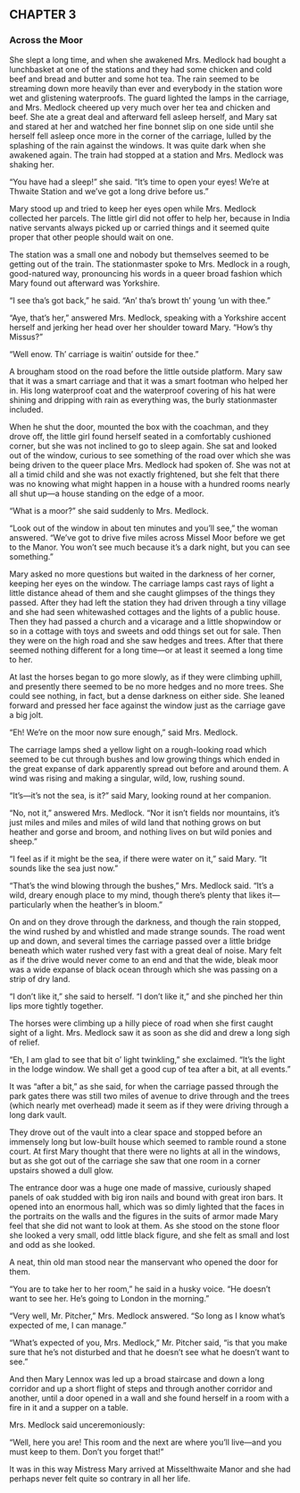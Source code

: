 ## CHAPTER 3
### Across the Moor
She slept a long time, and when she awakened Mrs. Medlock had bought a lunchbasket at one of the stations and they had some chicken and cold beef and bread and butter and some hot tea. The rain seemed to be streaming down more heavily than ever and everybody in the station wore wet and glistening waterproofs. The guard lighted the lamps in the carriage, and Mrs. Medlock cheered up very much over her tea and chicken and beef. She ate a great deal and afterward fell asleep herself, and Mary sat and stared at her and watched her fine bonnet slip on one side until she herself fell asleep once more in the corner of the carriage, lulled by the splashing of the rain against the windows. It was quite dark when she awakened again. The train had stopped at a station and Mrs. Medlock was shaking her.

“You have had a sleep!” she said. “It’s time to open your eyes! We’re at Thwaite Station and we’ve got a long drive before us.”

Mary stood up and tried to keep her eyes open while Mrs. Medlock collected her parcels. The little girl did not offer to help her, because in India native servants always picked up or carried things and it seemed quite proper that other people should wait on one.

The station was a small one and nobody but themselves seemed to be getting out of the train. The stationmaster spoke to Mrs. Medlock in a rough, good-natured way, pronouncing his words in a queer broad fashion which Mary found out afterward was Yorkshire.

“I see tha’s got back,” he said. “An’ tha’s browt th’ young ’un with thee.”

“Aye, that’s her,” answered Mrs. Medlock, speaking with a Yorkshire accent herself and jerking her head over her shoulder toward Mary. “How’s thy Missus?”

“Well enow. Th’ carriage is waitin’ outside for thee.”

A brougham stood on the road before the little outside platform. Mary saw that it was a smart carriage and that it was a smart footman who helped her in. His long waterproof coat and the waterproof covering of his hat were shining and dripping with rain as everything was, the burly stationmaster included.

When he shut the door, mounted the box with the coachman, and they drove off, the little girl found herself seated in a comfortably cushioned corner, but she was not inclined to go to sleep again. She sat and looked out of the window, curious to see something of the road over which she was being driven to the queer place Mrs. Medlock had spoken of. She was not at all a timid child and she was not exactly frightened, but she felt that there was no knowing what might happen in a house with a hundred rooms nearly all shut up—a house standing on the edge of a moor.

“What is a moor?” she said suddenly to Mrs. Medlock.

“Look out of the window in about ten minutes and you’ll see,” the woman answered. “We’ve got to drive five miles across Missel Moor before we get to the Manor. You won’t see much because it’s a dark night, but you can see something.”

Mary asked no more questions but waited in the darkness of her corner, keeping her eyes on the window. The carriage lamps cast rays of light a little distance ahead of them and she caught glimpses of the things they passed. After they had left the station they had driven through a tiny village and she had seen whitewashed cottages and the lights of a public house. Then they had passed a church and a vicarage and a little shopwindow or so in a cottage with toys and sweets and odd things set out for sale. Then they were on the high road and she saw hedges and trees. After that there seemed nothing different for a long time—or at least it seemed a long time to her.

At last the horses began to go more slowly, as if they were climbing uphill, and presently there seemed to be no more hedges and no more trees. She could see nothing, in fact, but a dense darkness on either side. She leaned forward and pressed her face against the window just as the carriage gave a big jolt.

“Eh! We’re on the moor now sure enough,” said Mrs. Medlock.

The carriage lamps shed a yellow light on a rough-looking road which seemed to be cut through bushes and low growing things which ended in the great expanse of dark apparently spread out before and around them. A wind was rising and making a singular, wild, low, rushing sound.

“It’s—it’s not the sea, is it?” said Mary, looking round at her companion.

“No, not it,” answered Mrs. Medlock. “Nor it isn’t fields nor mountains, it’s just miles and miles and miles of wild land that nothing grows on but heather and gorse and broom, and nothing lives on but wild ponies and sheep.”

“I feel as if it might be the sea, if there were water on it,” said Mary. “It sounds like the sea just now.”

“That’s the wind blowing through the bushes,” Mrs. Medlock said. “It’s a wild, dreary enough place to my mind, though there’s plenty that likes it—particularly when the heather’s in bloom.”

On and on they drove through the darkness, and though the rain stopped, the wind rushed by and whistled and made strange sounds. The road went up and down, and several times the carriage passed over a little bridge beneath which water rushed very fast with a great deal of noise. Mary felt as if the drive would never come to an end and that the wide, bleak moor was a wide expanse of black ocean through which she was passing on a strip of dry land.

“I don’t like it,” she said to herself. “I don’t like it,” and she pinched her thin lips more tightly together.

The horses were climbing up a hilly piece of road when she first caught sight of a light. Mrs. Medlock saw it as soon as she did and drew a long sigh of relief.

“Eh, I am glad to see that bit o’ light twinkling,” she exclaimed. “It’s the light in the lodge window. We shall get a good cup of tea after a bit, at all events.”

It was “after a bit,” as she said, for when the carriage passed through the park gates there was still two miles of avenue to drive through and the trees (which nearly met overhead) made it seem as if they were driving through a long dark vault.

They drove out of the vault into a clear space and stopped before an immensely long but low-built house which seemed to ramble round a stone court. At first Mary thought that there were no lights at all in the windows, but as she got out of the carriage she saw that one room in a corner upstairs showed a dull glow.

The entrance door was a huge one made of massive, curiously shaped panels of oak studded with big iron nails and bound with great iron bars. It opened into an enormous hall, which was so dimly lighted that the faces in the portraits on the walls and the figures in the suits of armor made Mary feel that she did not want to look at them. As she stood on the stone floor she looked a very small, odd little black figure, and she felt as small and lost and odd as she looked.

A neat, thin old man stood near the manservant who opened the door for them.

“You are to take her to her room,” he said in a husky voice. “He doesn’t want to see her. He’s going to London in the morning.”

“Very well, Mr. Pitcher,” Mrs. Medlock answered. “So long as I know what’s expected of me, I can manage.”

“What’s expected of you, Mrs. Medlock,” Mr. Pitcher said, “is that you make sure that he’s not disturbed and that he doesn’t see what he doesn’t want to see.”

And then Mary Lennox was led up a broad staircase and down a long corridor and up a short flight of steps and through another corridor and another, until a door opened in a wall and she found herself in a room with a fire in it and a supper on a table.

Mrs. Medlock said unceremoniously:

“Well, here you are! This room and the next are where you’ll live—and you must keep to them. Don’t you forget that!”

It was in this way Mistress Mary arrived at Misselthwaite Manor and she had perhaps never felt quite so contrary in all her life.